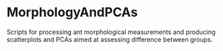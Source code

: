 # MorphologyAndPCAs
Scripts for processing ant morphological measurements and producing scatterplots and PCAs aimed at assessing difference between groups. 

